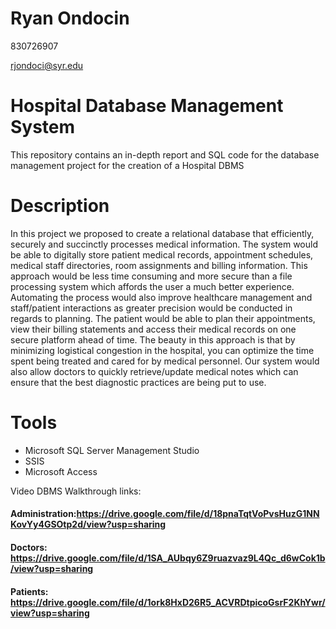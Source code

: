 # Ryan Ondocin

830726907

rjondoci@syr.edu

# Hospital Database Management System
This repository contains an in-depth report and SQL code for the database management project for the creation of a Hospital DBMS

# Description 
In this project we proposed to create a relational database that efficiently, securely and
succinctly processes medical information. The system would be able to digitally store patient
medical records, appointment schedules, medical staff directories, room assignments and billing
information. This approach would be less time consuming and more secure than a file processing
system which affords the user a much better experience. Automating the process would also
improve healthcare management and staff/patient interactions as greater precision would be
conducted in regards to planning. The patient would be able to plan their appointments, view
their billing statements and access their medical records on one secure platform ahead of time.
The beauty in this approach is that by minimizing logistical congestion in the hospital, you can
optimize the time spent being treated and cared for by medical personnel. Our system would also
allow doctors to quickly retrieve/update medical notes which can ensure that the best diagnostic
practices are being put to use.

# Tools
 * Microsoft SQL Server Management Studio
 * SSIS
 * Microsoft Access

Video DBMS Walkthrough links:
#### Administration:https://drive.google.com/file/d/18pnaTqtVoPvsHuzG1NNKovYy4GSOtp2d/view?usp=sharing
#### Doctors: https://drive.google.com/file/d/1SA_AUbqy6Z9ruazvaz9L4Qc_d6wCok1b/view?usp=sharing
#### Patients: https://drive.google.com/file/d/1ork8HxD26R5_ACVRDtpicoGsrF2KhYwr/view?usp=sharing
